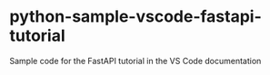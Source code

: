 # python-sample-vscode-fastapi-tutorial
Sample code for the FastAPI tutorial in the VS Code documentation
